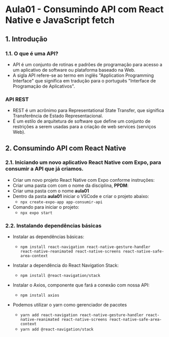 # Aula01 - Consumindo API com React Native e JavaScript fetch

## 1. Introdução
### 1.1. O que é uma API?
- API é um conjunto de rotinas e padrões de programação para acesso a um aplicativo de software ou plataforma baseado na Web.
- A sigla API refere-se ao termo em inglês "Application Programming Interface" que significa em tradução para o português "Interface de Programação de Aplicativos".

### API REST
- REST é um acrônimo para Representational State Transfer, que significa Transferência de Estado Representacional.
- É um estilo de arquitetura de software que define um conjunto de restrições a serem usadas para a criação de web services (serviços Web).

## 2. Consumindo API com React Native
### 2.1. Iniciando um novo aplicativo React Native com Expo, para consumir a API que já criamos.
- Criar um novo projeto React Native com Expo conforme instruções:
- Criar uma pasta com com o nome da disciplina, **PPDM**:
- Criar uma pasta com o nome **aula01**
- Dentro da pasta **aula01** iniciar o VSCode e criar o projeto abaixo:
    - `npx create-expo-app app-consumir-api`
- Comando para iniciar o projeto:
    - `npx expo start`

### 2.2. Instalando dependências básicas
- Instalar as dependências básicas:
    - `npm install react-navigation react-native-gesture-handler react-native-reanimated react-native-screens react-native-safe-area-context`
   
  
- Instalar a dependência do React Navigation Stack:
    - `npm install @react-navigation/stack`
  
- Instalar o Axios, componente que fará a conexão com nossa API:
    - `npm install axios`
  
- Podemos utilizar o yarn como gerenciador de pacotes
    - `yarn add react-navigation react-native-gesture-handler react-native-reanimated react-native-screens react-native-safe-area-context`
    - `yarn add @react-navigation/stack`